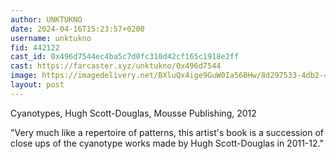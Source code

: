 ```yaml
---
author: UNKTUKNO
date: 2024-04-16T15:23:57+0200
username: unktukno
fid: 442122
cast_id: 0x496d7544ec4ba5c7d0fc310d42cf165c1918e2ff
cast: https://farcaster.xyz/unktukno/0x496d7544
image: https://imagedelivery.net/BXluQx4ige9GuW0Ia56BHw/8d297533-4db2-4bf1-5f90-5e9fe0aeb800/original
layout: post
---
```


Cyanotypes, Hugh Scott-Douglas, Mousse Publishing, 2012

"Very much like a repertoire of patterns, this artist's book is a succession of close ups of the cyanotype works made by Hugh Scott-Douglas in 2011-12."

<img src='https://imagedelivery.net/BXluQx4ige9GuW0Ia56BHw/8d297533-4db2-4bf1-5f90-5e9fe0aeb800/original' alt='' referrerpolicy='no-referrer'/>
<img src='https://imagedelivery.net/BXluQx4ige9GuW0Ia56BHw/7cdfc354-9496-4f62-abc1-50441644af00/original' alt='' referrerpolicy='no-referrer'/>
